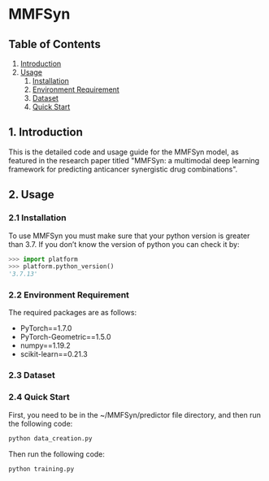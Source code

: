 # MMFSyn
## Table of Contents
1. [Introduction](#1-introduction)
2. [Usage](#2-usage)
   1. [Installation](#21-installation)
   2. [Environment Requirement](#22-environment-requirement)
   3. [Dataset](#23-dataset)
   4. [Quick Start](#24-quick-start)

## 1. Introduction
This is the detailed code and usage guide for the MMFSyn model, as featured in the research paper titled "MMFSyn: a multimodal deep learning framework for predicting anticancer synergistic drug combinations".
## 2. Usage
### 2.1 Installation
To use MMFSyn you must make sure that your python version is greater than 3.7. If you don’t know the version of python you can check it by:

```python
>>> import platform
>>> platform.python_version()
'3.7.13'
```

### 2.2 Environment Requirement
The required packages are as follows:
- PyTorch==1.7.0
- PyTorch-Geometric==1.5.0
- numpy==1.19.2
- scikit-learn==0.21.3

### 2.3 Dataset

### 2.4 Quick Start
First, you need to be in the ~/MMFSyn/predictor file directory, and then run the following code:

```python
python data_creation.py
```

Then run the following code:

```python
python training.py
```
